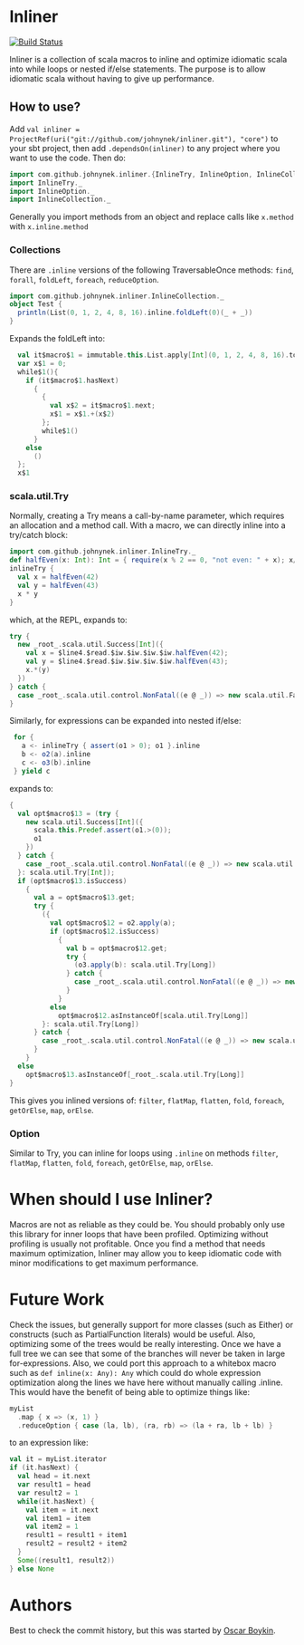 # Inliner
[![Build
Status](https://travis-ci.org/johnynek/inliner.svg)](https://travis-ci.org/johnynek/inliner)

Inliner is a collection of scala macros to inline and optimize idiomatic scala into while loops or nested if/else statements. The purpose is to allow idiomatic scala without having to give up performance.

## How to use?
Add `val inliner = ProjectRef(uri("git://github.com/johnynek/inliner.git"), "core")` to your sbt project, then add `.dependsOn(inliner)`
to any project where you want to use the code. Then do:
```scala
import com.github.johnynek.inliner.{InlineTry, InlineOption, InlineCollection}
import InlineTry._
import InlineOption._
import InlineCollection._
```
Generally you import methods from an object and replace calls like `x.method` with `x.inline.method`

### Collections
There are `.inline` versions of the following TraversableOnce methods: `find`, `forall`, `foldLeft`, `foreach`, `reduceOption`.
```scala
import com.github.johnynek.inliner.InlineCollection._
object Test {
  println(List(0, 1, 2, 4, 8, 16).inline.foldLeft(0)(_ + _))
}
```
Expands the foldLeft into:
```scala
  val it$macro$1 = immutable.this.List.apply[Int](0, 1, 2, 4, 8, 16).toIterator;
  var x$1 = 0;
  while$1(){
    if (it$macro$1.hasNext)
      {
        {
          val x$2 = it$macro$1.next;
          x$1 = x$1.+(x$2)
        };
        while$1()
      }
    else
      ()
  };
  x$1
```
### scala.util.Try
Normally, creating a Try means a call-by-name parameter, which requires an allocation and a method call. With a macro, we can directly inline into a try/catch block:
```scala
import com.github.johnynek.inliner.InlineTry._
def halfEven(x: Int): Int = { require(x % 2 == 0, "not even: " + x); x/2 }
inlineTry {
  val x = halfEven(42)
  val y = halfEven(43)
  x * y
}
```
which, at the REPL, expands to:
```scala
try {
  new _root_.scala.util.Success[Int]({
    val x = $line4.$read.$iw.$iw.$iw.$iw.halfEven(42);
    val y = $line4.$read.$iw.$iw.$iw.$iw.halfEven(43);
    x.*(y)
  })
} catch {
  case _root_.scala.util.control.NonFatal((e @ _)) => new scala.util.Failure[Nothing](e)
}
```
Similarly, for expressions can be expanded into nested if/else:
```scala
 for {
   a <- inlineTry { assert(o1 > 0); o1 }.inline
   b <- o2(a).inline
   c <- o3(b).inline
 } yield c
```
expands to:
```scala
{
  val opt$macro$13 = (try {
    new scala.util.Success[Int]({
      scala.this.Predef.assert(o1.>(0));
      o1
    })
  } catch {
    case _root_.scala.util.control.NonFatal((e @ _)) => new scala.util.Failure[Nothing](e)
  }: scala.util.Try[Int]);
  if (opt$macro$13.isSuccess)
    {
      val a = opt$macro$13.get;
      try {
        ({
          val opt$macro$12 = o2.apply(a);
          if (opt$macro$12.isSuccess)
            {
              val b = opt$macro$12.get;
              try {
                (o3.apply(b): scala.util.Try[Long])
              } catch {
                case _root_.scala.util.control.NonFatal((e @ _)) => new scala.util.Failure[Nothing](e)
              }
            }
          else
            opt$macro$12.asInstanceOf[scala.util.Try[Long]]
        }: scala.util.Try[Long])
      } catch {
        case _root_.scala.util.control.NonFatal((e @ _)) => new scala.util.Failure[Nothing](e)
      }
    }
  else
    opt$macro$13.asInstanceOf[_root_.scala.util.Try[Long]]
}

```
This gives you inlined versions of: `filter`, `flatMap`, `flatten`, `fold`, `foreach`, `getOrElse`, `map`, `orElse`.

### Option
Similar to Try, you can inline for loops using `.inline` on methods `filter`, `flatMap`, `flatten`, `fold`, `foreach`, `getOrElse`, `map`, `orElse`.

# When should I use Inliner?
Macros are not as reliable as they could be. You should probably only use this library for inner loops that have been profiled. Optimizing without profiling is usually not profitable. Once you find a method that needs maximum optimization, Inliner may allow you to keep idiomatic code with minor modifications to get maximum performance.

# Future Work
Check the issues, but generally support for more classes (such as Either) or constructs (such as PartialFunction literals) would be useful. Also, optimizing some of the trees would be really interesting. Once we have a full tree we can see that some of the branches will never be taken in large for-expressions. Also, we could port this approach to a whitebox macro such as `def inline(x: Any): Any` which could do whole expression optimization along the lines we have here without manually calling .inline. This would have the benefit of being able to optimize things like:
```scala
myList
  .map { x => (x, 1) }
  .reduceOption { case (la, lb), (ra, rb) => (la + ra, lb + lb) }
```
to an expression like:
```scala
val it = myList.iterator
if (it.hasNext) {
  val head = it.next
  var result1 = head
  var result2 = 1
  while(it.hasNext) {
    val item = it.next
    val item1 = item
    val item2 = 1
    result1 = result1 + item1
    result2 = result2 + item2
  }
  Some((result1, result2))
} else None
```

# Authors
Best to check the commit history, but this was started by [Oscar Boykin](https://twitter.com/posco).

